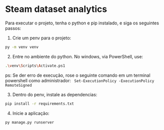 # Steam dataset analytics

Para executar o projeto, tenha o python e pip instalado, e siga os seguintes passos:

1. Crie um penv para o projeto:
```bash
py -m venv venv
```
2. Entre no ambiente do python. No windows, via PowerShell, use:
```bash
.\venv\Scripts\Activate.ps1
```
  ps: Se der erro de execução, rose o seguinte comando em um terminal powershell como administrador: ` Set-ExecutionPolicy -ExecutionPolicy RemoteSigned`

3. Dentro do penv, instale as dependencias:
```bash
pip install -r requirements.txt
```
4. Inicie a aplicação:
```bash
py manage.py runserver
```